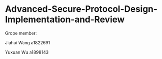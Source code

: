 # Advanced-Secure-Protocol-Design-Implementation-and-Review
Grope member:

Jiahui Wang a1822691

Yuxuan Wu a1898143

